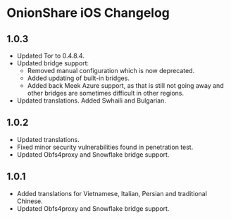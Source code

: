 #  OnionShare iOS Changelog

## 1.0.3
- Updated Tor to 0.4.8.4.
- Updated bridge support: 
  - Removed manual configuration which is now deprecated.
  - Added updating of built-in bridges.
  - Added back Meek Azure support, as that is still not going away and other bridges are sometimes difficult in other regions.
- Updated translations. Added Swhaili and Bulgarian.

## 1.0.2
- Updated translations.
- Fixed minor security vulnerabilities found in penetration test.
- Updated Obfs4proxy and Snowflake bridge support.

## 1.0.1
- Added translations for Vietnamese, Italian, Persian and traditional Chinese.
- Updated Obfs4proxy and Snowflake bridge support.
